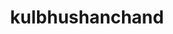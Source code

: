 ---
title: kulbhushanchand
github: https://github.com/kulbhushanchand
mode: dark
transition: 3s
archetype:
- Minimalistic
- Github Actions
---